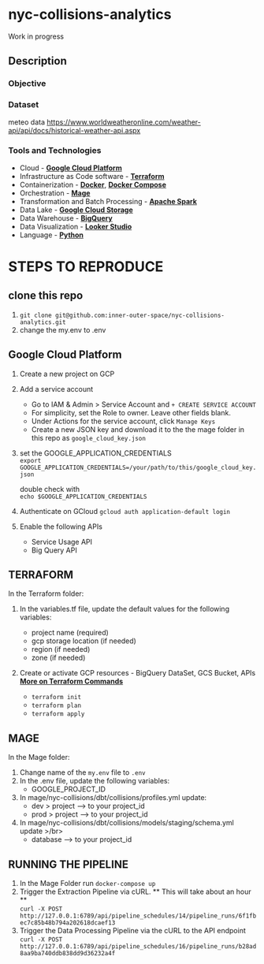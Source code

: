 # nyc-collisions-analytics

Work in progress

## Description

### Objective

### Dataset
meteo data 
https://www.worldweatheronline.com/weather-api/api/docs/historical-weather-api.aspx

### Tools and Technologies

- Cloud - [**Google Cloud Platform**](https://cloud.google.com)
- Infrastructure as Code software - [**Terraform**](https://www.terraform.io)
- Containerization - [**Docker**](https://www.docker.com), [**Docker Compose**](https://docs.docker.com/compose/)
- Orchestration - [**Mage**](https://www.mage.ai/)
- Transformation and Batch Processing - [**Apache Spark**](https://spark.apache.org/)
- Data Lake - [**Google Cloud Storage**](https://cloud.google.com/storage)
- Data Warehouse - [**BigQuery**](https://cloud.google.com/bigquery)
- Data Visualization - [**Looker Studio**](https://support.google.com/looker-studio/community?hl=en&sjid=8237525324739923528-EU)
- Language - [**Python**](https://www.python.org)




# STEPS TO REPRODUCE

## clone this repo 
1. `git clone git@github.com:inner-outer-space/nyc-collisions-analytics.git`
2. change the my.env to .env 

## Google Cloud Platform  
1. Create a new project on GCP
2. Add a service account
    - Go to IAM & Admin > Service Account and `+ CREATE SERVICE ACCOUNT `
    - For simplicity, set the Role to owner. Leave other fields blank. 
    - Under Actions for the service account, click  `Manage Keys`
    - Create a new JSON key and download it to the the mage folder in this repo as `google_cloud_key.json`
3. set the GOOGLE_APPLICATION_CREDENTIALS</br>
   `export GOOGLE_APPLICATION_CREDENTIALS=/your/path/to/this/google_cloud_key.json`

    double check with </br>
   `echo $GOOGLE_APPLICATION_CREDENTIALS`

4. Authenticate on GCloud
   `gcloud auth application-default login`
5. Enable the following APIs
   - Service Usage API
   - Big Query API
   
## TERRAFORM
In the Terraform folder:
1. In the variables.tf file, update the default values for the following variables:
    -  project name  (required)
    -  gcp storage location (if needed)
    -  region (if needed)
    -  zone (if needed)

2. Create or activate GCP resources - BigQuery DataSet, GCS Bucket, APIs </br>
[**More on Terraform Commands**]([https://cloud.google.com](https://github.com/DataTalksClub/data-engineering-zoomcamp/tree/main/01-docker-terraform/1_terraform_gcp/terraform))
    - `terraform init`
    - `terraform plan`
    - `terraform apply`

## MAGE 
In the Mage folder: 
1. Change name of the `my.env` file to `.env`
2. In the .env file, update the following variables:
   - GOOGLE_PROJECT_ID
3. In mage/nyc-collisions/dbt/collisions/profiles.yml update: </br>
   - dev > project --> to your project_id
   - prod > project --> to your project_id
5. In mage/nyc-collisions/dbt/collisions/models/staging/schema.yml update >/br>
   - database --> to your project_id

## RUNNING THE PIPELINE 
1. In the Mage Folder run `docker-compose up`
2. Trigger the Extraction Pipeline via cURL. ** This will take about an hour ** </br>
   `curl -X POST http://127.0.0.1:6789/api/pipeline_schedules/14/pipeline_runs/6f1fbec7c85b48b794a202618dcaef13`
4. Trigger the Data Processing Pipeline via the cURL to the API endpoint </br>
   `curl -X POST http://127.0.0.1:6789/api/pipeline_schedules/16/pipeline_runs/b28ad8aa9ba740ddb838dd9d36232a4f`


 
